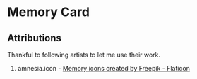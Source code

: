 # Memory Card

## Attributions
Thankful to following artists to let me use their work.
1. amnesia.icon - <a href="https://www.flaticon.com/free-icons/memory" title="memory icons">Memory icons created by Freepik - Flaticon</a>

